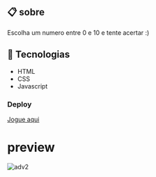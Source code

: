 ## 📋 sobre
Escolha um numero entre 0 e 10 e tente acertar :)
## 🔧 Tecnologias
- HTML
- CSS
- Javascript
### Deploy
[Jogue aqui](https://guialvess.github.io/jogoDaAdvinhacao/)
# preview

![adv2](https://user-images.githubusercontent.com/70963422/193378079-7280210d-d03f-4ea5-a8f5-5cc242c02af1.gif)

